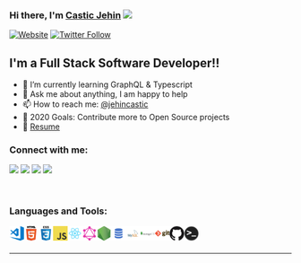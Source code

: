 ### Hi there, I'm [Castic Jehin][website] <img src="https://media.giphy.com/media/hvRJCLFzcasrR4ia7z/giphy.gif" width="25px">

[![Website](https://img.shields.io/website?label=jehincastic.dev&style=for-the-badge&url=https%3A%2F%2Fjehincastic.dev)](https://jehincastic.dev)
[![Twitter Follow](https://img.shields.io/twitter/follow/jehincastic?color=1DA1F2&logo=twitter&style=for-the-badge)](https://twitter.com/intent/follow?screen_name=jehincastic)

## I'm a Full Stack Software Developer!!

- 📖 I’m currently learning GraphQL & Typescript
- 💬 Ask me about anything, I am happy to help
- 📫 How to reach me: [@jehincastic][twitter]
- 🥅 2020 Goals: Contribute more to Open Source projects
- 📝 [Resume][website]

### Connect with me:

[<img src="https://img.shields.io/badge/jehincastic.dev%20-%23E4405F.svg?&style=for-the-badge&color=1DA1F2" />][website]
[<img src="https://img.shields.io/badge/jehincastic%20-%23E4405F.svg?&style=for-the-badge&logo=twitter&logoColor=white&color=1DA1F2" />][twitter]
[<img src="https://img.shields.io/badge/jehincastic%20-%23E4405F.svg?&style=for-the-badge&logo=linkedin&logoColor=white&color=1DA1F2" />][linkedin]
[<img src="https://img.shields.io/badge/jehincastic%20-%23E4405F.svg?&style=for-the-badge&logo=instagram&logoColor=white&color=1DA1F2" />][instagram]

<br />

### Languages and Tools:

<img align="left" alt="Visual Studio Code" width="26px" src="https://raw.githubusercontent.com/github/explore/80688e429a7d4ef2fca1e82350fe8e3517d3494d/topics/visual-studio-code/visual-studio-code.png" />
<img align="left" alt="HTML5" width="26px" src="https://raw.githubusercontent.com/github/explore/80688e429a7d4ef2fca1e82350fe8e3517d3494d/topics/html/html.png" />
<img align="left" alt="CSS3" width="26px" src="https://raw.githubusercontent.com/github/explore/80688e429a7d4ef2fca1e82350fe8e3517d3494d/topics/css/css.png" />
<img align="left" alt="JavaScript" width="26px" src="https://raw.githubusercontent.com/github/explore/80688e429a7d4ef2fca1e82350fe8e3517d3494d/topics/javascript/javascript.png" />
<img align="left" alt="React" width="26px" src="https://raw.githubusercontent.com/github/explore/80688e429a7d4ef2fca1e82350fe8e3517d3494d/topics/react/react.png" />
<img align="left" alt="GraphQL" width="26px" src="https://raw.githubusercontent.com/github/explore/80688e429a7d4ef2fca1e82350fe8e3517d3494d/topics/graphql/graphql.png" />
<img align="left" alt="Node.js" width="26px" src="https://raw.githubusercontent.com/github/explore/80688e429a7d4ef2fca1e82350fe8e3517d3494d/topics/nodejs/nodejs.png" />
<img align="left" alt="SQL" width="26px" src="https://raw.githubusercontent.com/github/explore/80688e429a7d4ef2fca1e82350fe8e3517d3494d/topics/sql/sql.png" />
<img align="left" alt="MySQL" width="26px" src="https://raw.githubusercontent.com/github/explore/80688e429a7d4ef2fca1e82350fe8e3517d3494d/topics/mysql/mysql.png" />
<img align="left" alt="MongoDB" width="26px" src="https://raw.githubusercontent.com/github/explore/80688e429a7d4ef2fca1e82350fe8e3517d3494d/topics/mongodb/mongodb.png" />
<img align="left" alt="Git" width="26px" src="https://raw.githubusercontent.com/github/explore/80688e429a7d4ef2fca1e82350fe8e3517d3494d/topics/git/git.png" />
<img align="left" alt="GitHub" width="26px" src="https://raw.githubusercontent.com/github/explore/78df643247d429f6cc873026c0622819ad797942/topics/github/github.png" />
<img align="left" alt="Terminal" width="26px" src="https://raw.githubusercontent.com/github/explore/80688e429a7d4ef2fca1e82350fe8e3517d3494d/topics/terminal/terminal.png" />

<br />
<br />

---

[website]: https://jehincastic.dev
[twitter]: https://twitter.com/jehincastic
[instagram]: https://instagram.com/jehincastic
[linkedin]: https://in.linkedin.com/in/castic-jehin-81a816105
